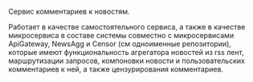 Сервис комментариев к новостям.

Работает в качестве самостоятельного сервиса, а также в качестве микросервиса в составе
системы совместно с микросервисами ApiGateway, NewsAgg и Censor (см одноименные репозитории), которые имеют функциональность агрегатора новостей из rss лент,
маршрутизации запросов, компоновки новости и пользовательских комментариев к ней, а также цензурирования комментариев.